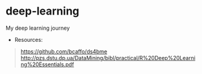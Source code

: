 # deep-learning
My deep learning journey
*  Resources:  
>https://github.com/bcaffo/ds4bme  http://pzs.dstu.dp.ua/DataMining/bibl/practical/R%20Deep%20Learning%20Essentials.pdf

